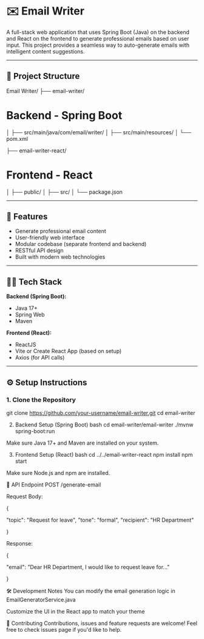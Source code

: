 # ✉️ Email Writer

A full-stack web application that uses Spring Boot (Java) on the backend and React on the frontend to generate professional emails based on user input. This project provides a seamless way to auto-generate emails with intelligent content suggestions.

---

## 📁 Project Structure

Email Writer/
├── email-writer/ 
# Backend - Spring Boot
│ ├── src/main/java/com/email/writer/
│ ├── src/main/resources/
│ └── pom.xml

├── email-writer-react/ 
# Frontend - React
│ ├── public/
│ ├── src/
│ └── package.json



---

## 🚀 Features

- Generate professional email content
- User-friendly web interface
- Modular codebase (separate frontend and backend)
- RESTful API design
- Built with modern web technologies

---

## 🧑‍💻 Tech Stack

**Backend (Spring Boot):**
- Java 17+
- Spring Web
- Maven

**Frontend (React):**
- ReactJS
- Vite or Create React App (based on setup)
- Axios (for API calls)

---

## ⚙️ Setup Instructions

### 1. Clone the Repository

git clone https://github.com/your-username/email-writer.git
cd email-writer


2. Backend Setup (Spring Boot)
bash
cd email-writer/email-writer
./mvnw spring-boot:run

Make sure Java 17+ and Maven are installed on your system.

3. Frontend Setup (React)
bash
cd ../../email-writer-react
npm install
npm start

Make sure Node.js and npm are installed.



🔌 API Endpoint
POST /generate-email

Request Body:

{

  "topic": "Request for leave",
  "tone": "formal",
  "recipient": "HR Department"

}


Response:

{

  "email": "Dear HR Department, I would like to request leave for..."

}

🛠️ Development Notes
You can modify the email generation logic in EmailGeneratorService.java

Customize the UI in the React app to match your theme

🤝 Contributing
Contributions, issues and feature requests are welcome! Feel free to check issues page if you'd like to help.
